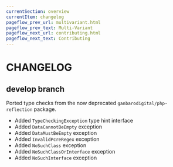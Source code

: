 ```yaml
---
currentSection: overview
currentItem: changelog
pageflow_prev_url: multivariant.html
pageflow_prev_text: Multi-Variant
pageflow_next_url: contributing.html
pageflow_next_text: Contributing
---
```

# CHANGELOG

## develop branch

Ported type checks from the now deprecated `ganbarodigital/php-reflection` package.

- Added `TypeCheckingException` type hint interface
- Added `DataCannotBeEmpty` exception
- Added `DataMustBeEmpty` exception
- Added `InvalidPcreRegex` exception
- Added `NoSuchClass` exception
- Added `NoSuchClassOrInterface` exception
- Added `NoSuchInterface` exception
